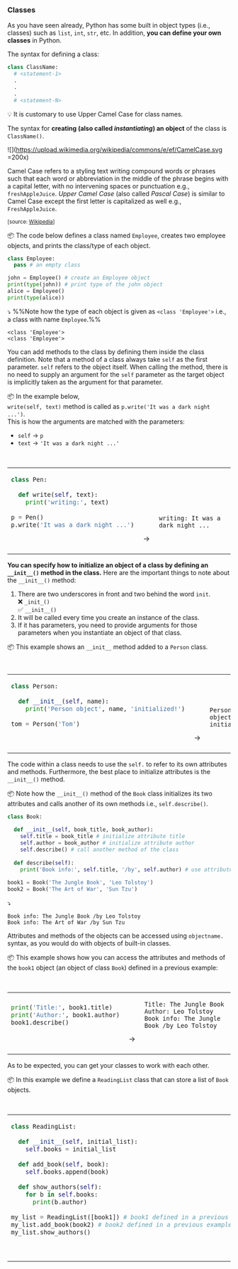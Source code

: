 ### Classes

As you have seen already, Python has some built in object types (i.e., classes) such as `list`, `int`, `str`, etc. In addition, **you can define your own classes** in Python.

The syntax for defining a class:
```python
class ClassName:
  # <statement-1>
  .
  .
  .
  # <statement-N>
```
:bulb: It is customary to use <trigger trigger="click" for="modal:classes-camelcase">Upper Camel Case</trigger> for class names.

The syntax for **creating (also called _instantiating_) an object** of the class is `ClassName()`.

<modal title="CamelCase" id="modal:classes-camelcase">

![](https://upload.wikimedia.org/wikipedia/commons/e/ef/CamelCase.svg =200x)<br>

Camel Case refers to a styling text writing compound words or phrases such that each word or abbreviation in the middle of the phrase begins with a capital letter, with no intervening spaces or punctuation e.g., `freshAppleJuice`. _Upper Camel Case_ (also called _Pascal Case_) is similar to Camel Case except the first letter is capitalized as well e.g., `FreshAppleJuice`.

<sub>[source: [Wikipedia](https://en.wikipedia.org/wiki/Camel_case)]</sub>
</modal>

<tip-box> 

:package: The code below defines a class named `Employee`, creates two employee objects, and prints the class/type of each object.

```python
class Employee:
  pass # an empty class

john = Employee() # create an Employee object
print(type(john)) # print type of the john object
alice = Employee()
print(type(alice))
```
:arrow_heading_down: %%Note how the type of each object is given as `<class 'Employee'>` i.e., a class with name `Employee`.%%
```
<class 'Employee'>
<class 'Employee'>
```
</tip-box>

You can add methods to the class by defining them inside the class definition. Note that a method of a class always take `self` as the first parameter. `self` refers to the object itself. When calling the method, there is no need to supply an argument for the `self` parameter as the target object is implicitly taken as the argument for that parameter.

<tip-box> 

:package: In the example below,<br>
`write(self, text)` method is called as `p.write('It was a dark night ...')`.<br>
This is how the arguments are matched with the parameters: 
* `self` → `p`
* `text` → `'It was a dark night ...'`

<table> 
<tr>
  <td>

```python
class Pen:
  
  def write(self, text):
    print('writing:', text)
    
p = Pen()
p.write('It was a dark night ...')
```
  </td>
  <td valign="bottom">&nbsp;→&nbsp;<br><br></td>
  <td valign="bottom">

```
writing: It was a dark night ...
```
  </td>
</tr>
</table>

</tip-box>

**You can specify how to initialize an object of a class by defining an `__init__()` method in the class.** Here are the important things to note about the `__init__()` method: 
1. There are two underscores in front and two behind the word `init`.<br>
   :x: `_init_()`<br>
   :white_check_mark: `__init__()`
1. It will be called every time you create an instance of the class.
1. If it has parameters, you need to provide arguments for those parameters when you instantiate an object of that class.

<tip-box> 

:package: This example shows an `__init__` method added to a `Person` class.

<table> 
<tr>
  <td>

```python
class Person:
  
  def __init__(self, name):
    print('Person object', name, 'initialized!')
    
tom = Person('Tom')
```
  </td>
  <td valign="bottom">&nbsp;→&nbsp;<br><br></td>
  <td valign="bottom">

```
Person object Tom initialized!
```
  </td>
</tr>
</table>
</tip-box>

The code within a class needs to use the `self.` to refer to its own attributes and methods. Furthermore, the best place to initialize attributes is the `__init__()` method.

<tip-box> 

:package: Note how the `__init__()` method of the `Book` class initializes its two attributes and calls another of its own methods i.e., `self.describe()`.

```python
class Book:
  
  def __init__(self, book_title, book_author):
    self.title = book_title # initialize attribute title
    self.author = book_author # initialize attribute author
    self.describe() # call another method of the class
    
  def describe(self):
    print('Book info:', self.title, '/by', self.author) # use attributes of the class
    
book1 = Book('The Jungle Book', 'Leo Tolstoy')
book2 = Book('The Art of War', 'Sun Tzu')
```
:arrow_heading_down:
```
Book info: The Jungle Book /by Leo Tolstoy
Book info: The Art of War /by Sun Tzu
```
</tip-box>

Attributes and methods of the objects can be accessed using `objectname.` syntax, as you would do with objects of built-in classes.

<tip-box> 

:package: This example shows how you can access the attributes and methods of the `book1` object (an object of class `Book`) defined in a previous example:

<table> 
<tr>
  <td>

```python
print('Title:', book1.title) 
print('Author:', book1.author)
book1.describe()
```
  </td>
  <td valign="bottom">&nbsp;→&nbsp;<br><br></td>
  <td valign="bottom">

```
Title: The Jungle Book
Author: Leo Tolstoy
Book info: The Jungle Book /by Leo Tolstoy
```
  </td>
</tr>
</table>

</tip-box>

As to be expected, you can get your classes to work with each other.

<tip-box> 

:package: In this example we define a `ReadingList` class that can store a list of `Book` objects.
<table> 
<tr>
  <td>

```python
class ReadingList:
  
  def __init__(self, initial_list):
    self.books = initial_list
    
  def add_book(self, book):
    self.books.append(book)
    
  def show_authors(self):
    for b in self.books:
      print(b.author)
      
my_list = ReadingList([book1]) # book1 defined in a previous example 
my_list.add_book(book2) # book2 defined in a previous example
my_list.show_authors()
```
  </td>
  <td valign="bottom">&nbsp;→&nbsp;<br><br></td>
  <td valign="bottom">

```
Leo Tolstoy
Sun Tzu
```
  </td>
</tr>
</table>

</tip-box>
